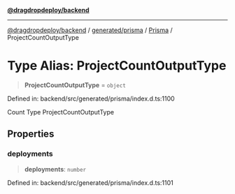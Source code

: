 [**@dragdropdeploy/backend**](../../../../../README.md)

***

[@dragdropdeploy/backend](../../../../../README.md) / [generated/prisma](../../../README.md) / [Prisma](../README.md) / ProjectCountOutputType

# Type Alias: ProjectCountOutputType

> **ProjectCountOutputType** = `object`

Defined in: backend/src/generated/prisma/index.d.ts:1100

Count Type ProjectCountOutputType

## Properties

### deployments

> **deployments**: `number`

Defined in: backend/src/generated/prisma/index.d.ts:1101
